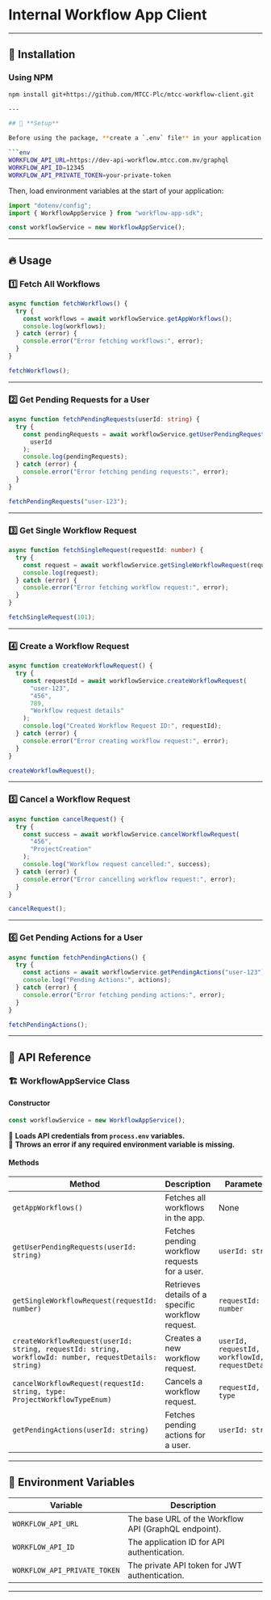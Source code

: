 # Internal Workflow App Client

---

## 📌 **Installation**

### **Using NPM**

````sh
npm install git+https://github.com/MTCC-Plc/mtcc-workflow-client.git

---

## 📂 **Setup**

Before using the package, **create a `.env` file** in your application and define the required environment variables:

```env
WORKFLOW_API_URL=https://dev-api-workflow.mtcc.com.mv/graphql
WORKFLOW_API_ID=12345
WORKFLOW_API_PRIVATE_TOKEN=your-private-token
````

Then, load environment variables at the start of your application:

```ts
import "dotenv/config";
import { WorkflowAppService } from "workflow-app-sdk";

const workflowService = new WorkflowAppService();
```

---

## 🔥 **Usage**

### **1️⃣ Fetch All Workflows**

```ts
async function fetchWorkflows() {
  try {
    const workflows = await workflowService.getAppWorkflows();
    console.log(workflows);
  } catch (error) {
    console.error("Error fetching workflows:", error);
  }
}

fetchWorkflows();
```

---

### **2️⃣ Get Pending Requests for a User**

```ts
async function fetchPendingRequests(userId: string) {
  try {
    const pendingRequests = await workflowService.getUserPendingRequests(
      userId
    );
    console.log(pendingRequests);
  } catch (error) {
    console.error("Error fetching pending requests:", error);
  }
}

fetchPendingRequests("user-123");
```

---

### **3️⃣ Get Single Workflow Request**

```ts
async function fetchSingleRequest(requestId: number) {
  try {
    const request = await workflowService.getSingleWorkflowRequest(requestId);
    console.log(request);
  } catch (error) {
    console.error("Error fetching workflow request:", error);
  }
}

fetchSingleRequest(101);
```

---

### **4️⃣ Create a Workflow Request**

```ts
async function createWorkflowRequest() {
  try {
    const requestId = await workflowService.createWorkflowRequest(
      "user-123",
      "456",
      789,
      "Workflow request details"
    );
    console.log("Created Workflow Request ID:", requestId);
  } catch (error) {
    console.error("Error creating workflow request:", error);
  }
}

createWorkflowRequest();
```

---

### **5️⃣ Cancel a Workflow Request**

```ts
async function cancelRequest() {
  try {
    const success = await workflowService.cancelWorkflowRequest(
      "456",
      "ProjectCreation"
    );
    console.log("Workflow request cancelled:", success);
  } catch (error) {
    console.error("Error cancelling workflow request:", error);
  }
}

cancelRequest();
```

---

### **6️⃣ Get Pending Actions for a User**

```ts
async function fetchPendingActions() {
  try {
    const actions = await workflowService.getPendingActions("user-123");
    console.log("Pending Actions:", actions);
  } catch (error) {
    console.error("Error fetching pending actions:", error);
  }
}

fetchPendingActions();
```

---

## 📜 **API Reference**

### 🏗 **WorkflowAppService Class**

#### **Constructor**

```ts
const workflowService = new WorkflowAppService();
```

🔹 **Loads API credentials from `process.env` variables.**  
🔹 **Throws an error if any required environment variable is missing.**

#### **Methods**

| Method                                                                                                 | Description                                       | Parameters                                      | Returns                         |
| ------------------------------------------------------------------------------------------------------ | ------------------------------------------------- | ----------------------------------------------- | ------------------------------- |
| `getAppWorkflows()`                                                                                    | Fetches all workflows in the app.                 | None                                            | `Promise<WorkflowApp[]>`        |
| `getUserPendingRequests(userId: string)`                                                               | Fetches pending workflow requests for a user.     | `userId: string`                                | `Promise<WorkflowAppRequest[]>` |
| `getSingleWorkflowRequest(requestId: number)`                                                          | Retrieves details of a specific workflow request. | `requestId: number`                             | `Promise<WorkflowAppRequest>`   |
| `createWorkflowRequest(userId: string, requestId: string, workflowId: number, requestDetails: string)` | Creates a new workflow request.                   | `userId, requestId, workflowId, requestDetails` | `Promise<string>`               |
| `cancelWorkflowRequest(requestId: string, type: ProjectWorkflowTypeEnum)`                              | Cancels a workflow request.                       | `requestId, type`                               | `Promise<boolean>`              |
| `getPendingActions(userId: string)`                                                                    | Fetches pending actions for a user.               | `userId: string`                                | `Promise<object>`               |

---

## 📌 **Environment Variables**

| Variable                     | Description                                          |
| ---------------------------- | ---------------------------------------------------- |
| `WORKFLOW_API_URL`           | The base URL of the Workflow API (GraphQL endpoint). |
| `WORKFLOW_API_ID`            | The application ID for API authentication.           |
| `WORKFLOW_API_PRIVATE_TOKEN` | The private API token for JWT authentication.        |

---
